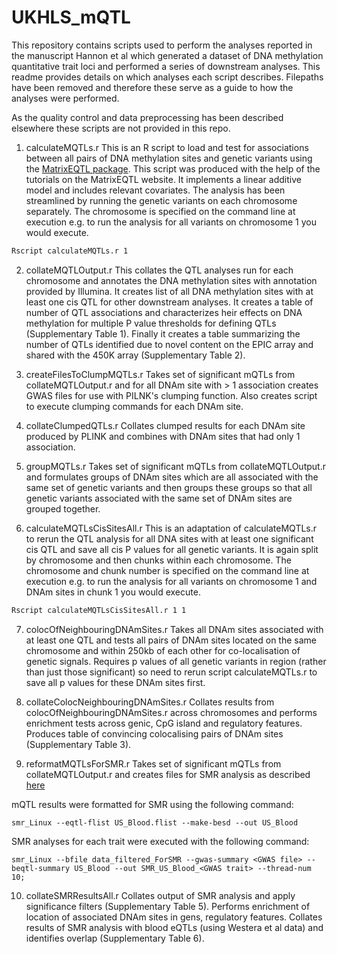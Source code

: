 # UKHLS_mQTL

This repository contains scripts used to perform the analyses reported in the manuscript Hannon et al which generated a dataset of DNA methylation quantitative trait loci and performed a series of downstream analyses. This readme provides details on which analyses each script describes. Filepaths have been removed and therefore these serve as a guide to how the analyses were performed. 

As the quality control and data preprocessing has been described elsewhere these scripts are not provided in this repo.

1. calculateMQTLs.r
This is an R script to load and test for  associations between all pairs of DNA methylation sites and genetic variants using the [MatrixEQTL package](http://www.bios.unc.edu/research/genomic_software/Matrix_eQTL/). This script was produced with the help of the tutorials on the MatrixEQTL website. It implements a linear additive model and includes relevant covariates. The analysis has been streamlined by running the genetic variants on each chromosome separately. The chromosome is specified on the command line at execution e.g. to run the analysis for all variants on chromosome 1 you would execute. 

```bash
Rscript calculateMQTLs.r 1
```

2. collateMQTLOutput.r
This collates the QTL analyses run for each chromosome and annotates the DNA methylation sites with annotation provided by Illumina. It creates list of all DNA methylation sites with at least one cis QTL for other downstream analyses. It creates a table of number of QTL associations and characterizes heir effects on DNA  methylation for multiple P value thresholds for defining QTLs (Supplementary Table 1). Finally it creates a table summarizing the number of QTLs identified due to novel content on the EPIC array and shared with the 450K array (Supplementary Table 2).

3. createFilesToClumpMQTLs.r
Takes set of significant mQTLs from collateMQTLOutput.r and for all DNAm site with > 1 association creates GWAS files for use with PILNK's clumping function. Also creates script to execute clumping commands for each DNAm site.

4. collateClumpedQTLs.r
Collates clumped results for each DNAm site produced by PLINK and combines with DNAm sites that had only 1 association. 

5. groupMQTLs.r
Takes set of significant mQTLs from collateMQTLOutput.r and formulates groups of DNAm sites which are all associated with the same set of genetic variants and then groups these groups so that all genetic variants associated with the same set of DNAm sites are grouped together.  

6. calculateMQTLsCisSitesAll.r
This is an adaptation of calculateMQTLs.r to rerun the QTL analysis for all DNA sites with at least one significant cis QTL and save all cis P values for all genetic variants. It is again split by chromosome and then chunks within each chromosome. The chromosome and chunk number is specified on the command line at execution e.g. to run the analysis for all variants on chromosome 1 and DNAm sites in chunk 1 you would execute. 
```bash
Rscript calculateMQTLsCisSitesAll.r 1 1
```

7. colocOfNeighbouringDNAmSites.r
Takes all DNAm sites associated with at least one QTL and tests all pairs of DNAm sites located on the same chromosome and within 250kb of each other for co-localisation of genetic signals. Requires p values of all genetic variants in region (rather than just those significant) so need to rerun script calculateMQTLs.r to save all p values for these DNAm sites first. 

8. collateColocNeighbouringDNAmSites.r
Collates results from colocOfNeighbouringDNAmSites.r across chromosomes and performs enrichment tests across genic, CpG island and regulatory features. Produces table of convincing colocalising pairs of DNAm sites (Supplementary Table 3).

9. reformatMQTLsForSMR.r 
Takes set of significant mQTLs from collateMQTLOutput.r and creates files for SMR analysis as described [here]()


mQTL results were formatted for SMR using the following command:

```{bash}
smr_Linux --eqtl-flist US_Blood.flist --make-besd --out US_Blood 
```
SMR analyses for each trait were executed with the following command:

```{bash}
smr_Linux --bfile data_filtered_ForSMR --gwas-summary <GWAS file> --beqtl-summary US_Blood --out SMR_US_Blood_<GWAS trait> --thread-num 10;
```

10. collateSMRResultsAll.r
Collates output of SMR analysis and apply significance filters (Supplementary Table 5). Performs enrichment of location of associated DNAm sites in gens, regulatory features. Collates results of SMR analysis with blood eQTLs (using Westera et al data) and identifies overlap (Supplementary Table 6). 